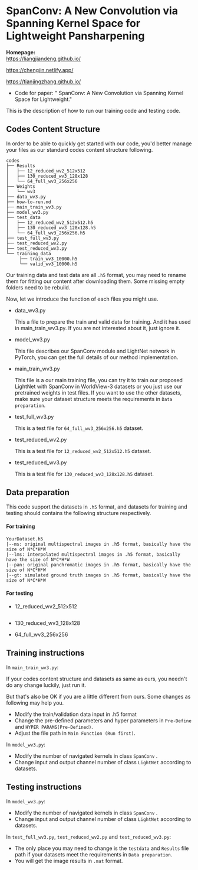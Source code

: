 # SpanConv: A New Convolution via Spanning Kernel Space for Lightweight Pansharpening

**Homepage:**  
https://liangjiandeng.github.io/

https://chengjin.netlify.app/

https://tianjingzhang.github.io/

- Code for paper: " SpanConv: A New Convolution via Spanning Kernel Space for Lightweight."

This is the description of how to run our training code and testing code. 

## Codes Content Structure

In order to be able to quickly get started with our code, you'd better manage your files as our standard codes content structure following.

```
codes
├── Results
│   ├── 12_reduced_wv2_512x512
│   ├── 130_reduced_wv3_128x128
│   └── 64_full_wv3_256x256
├── Weights
│   └── wv3
├── data_wv3.py
├── how-to-run.md
├── main_train_wv3.py
├── model_wv3.py
├── test_data
│   ├── 12_reduced_wv2_512x512.h5
│   ├── 130_reduced_wv3_128x128.h5
│   └── 64_full_wv3_256x256.h5
├── test_full_wv3.py
├── test_reduced_wv2.py
├── test_reduced_wv3.py
└── training_data
     ├── train_wv3_10000.h5
     └── valid_wv3_10000.h5
```

Our training data and test data are all `.h5` format, you may need to rename them for fitting our content after downloading them. Some missing empty folders need to be rebuild.

Now, let we introduce the function of each files you might use.

- data_wv3.py

  This a file to prepare the train and valid data for training. And it has used in main_train_wv3.py.  If you are not interested about it, just ignore it.

- model_wv3.py

  This file describes our SpanConv module and LightNet network in PyTorch, you can get the full details of our method implementation.

- main_train_wv3.py

  This file is a our main training file, you can try it to train our proposed LightNet with SpanConv            in WorldView-3 datasets or you just use our pretrained weights in test files. If you want to use the other datasets, make sure your dataset structure meets the requirements in `Data preparation`.

- test_full_wv3.py

  This is a test file for `64_full_wv3_256x256.h5` dataset.

- test_reduced_wv2.py

  This is a test file for `12_reduced_wv2_512x512.h5` dataset.

- test_reduced_wv3.py

  This is a test file for `130_reduced_wv3_128x128.h5` dataset.

## Data preparation

This code support the datasets in `.h5` format, and datasets for training and testing should contains the following structure respectively.

#### For training

```
YourDataset.h5
|--ms: original multispectral images in .h5 format, basically have the size of N*C*H*W 
|--lms: interpolated multispectral images in .h5 format, basically have the size of N*C*H*W 
|--pan: original panchromatic images in .h5 format, basically have the size of N*C*H*W 
|--gt: simulated ground truth images in .h5 format, basically have the size of N*C*H*W  
```

#### For testing

- 12_reduced_wv2_512x512

  ```
  
  ```

- 130_reduced_wv3_128x128

- 64_full_wv3_256x256

## Training instructions

In `main_train_wv3.py`:

If your codes content structure and datasets as same as ours, you needn't do any change luckily, just run it. 

But that's also be OK if you are a little different from ours. Some changes as following may help you.

- Modify the train/validation data input in .h5 format
- Change the pre-defined parameters and hyper parameters in `Pre-Define` and `HYPER PARAMS(Pre-Defined)`.
- Adjust the file path in `Main Function (Run first)`.

In `model_wv3.py`:

- Modify the number of navigated kernels in class `SpanConv` .
- Change input and output channel number of  class `LightNet` according to datasets.

## Testing instructions

In `model_wv3.py`:

- Modify the number of navigated kernels in class `SpanConv` .
- Change input and output channel number of  class `LightNet` according to datasets.

In `test_full_wv3.py`, `test_reduced_wv2.py` and `test_reduced_wv3.py`:

- The only place you may need to change is the `testdata` and `Results` file path if your datasets meet the requirements in `Data preparation`.
- You will get the image results in `.mat` format.
